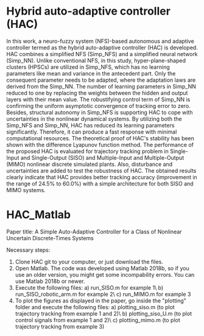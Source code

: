 # Hybrid auto-adaptive controller (HAC)
In this work, a neuro-fuzzy system (NFS)-based autonomous and adaptive controller termed as the hybrid auto-adaptive controller (HAC) is developed. HAC combines a simplified NFS (Simp_NFS) and a simplified neural network (Simp\_NN). Unlike conventional NFS, in this study, hyper-plane-shaped clusters (HPSCs) are utilized in Simp_NFS, which has no learning parameters like mean and variance in the antecedent part. Only the consequent parameter needs to be adapted, where the adaptation laws are derived from the Simp_NN. The number of learning parameters in Simp\_NN reduced to one by replacing the weights between the hidden and output layers with their mean value. The robustifying control term of Simp_NN is confirming the uniform asymptotic convergence of tracking error to zero. Besides, structural autonomy in Simp\_NFS is supporting HAC to cope with uncertainties in the nonlinear dynamical systems. By utilizing both the Simp\_NFS and Simp\_NN, HAC has reduced its learning parameters significantly. Therefore, it can produce a fast response with minimal computational resources. The theoretical proof of HAC's stability has been shown with the difference Lyapunov function method. The performance of the proposed HAC is evaluated for trajectory tracking problem in Single-Input and Single-Output (SISO) and Multiple-Input and Multiple-Output (MIMO) nonlinear discrete simulated plants. Also, disturbance and uncertainties are added to test the robustness of HAC. The obtained results clearly indicate that HAC provides better tracking accuracy (improvement in the range of 24.5% to 60.0%) with a simple architecture for both SISO and MIMO systems.

# HAC_Matlab

Paper title:
A Simple Auto-Adaptive Controller for a Class of Nonlinear Uncertain Discrete-Times Systems

Necessary steps:

1. Clone HAC git to your computer, or just download the files.
2. Open Matlab. The code was developed using Matlab 2018b, so if you use an older version, you might get some incompability errors. You can use Matlab 2018b or newer.
3. Execute the following files:
    a) run_SISO.m for example 1\\
    b) run_SISO_robotic_arm.m for example 2\\
    c) run_MIMO.m for example 3
4. To plot the figures as displayed in the paper, go inside the "plotting" folder and execute the following files:
   a) plotting_siso.m (to plot trajectory tracking from example 1 and 2)\\
   b) plotting_siso_U.m (to plot control signals from example 1 and 2)\\
   c) plotting_mimo.m (to plot trajectory tracking from example 3)
